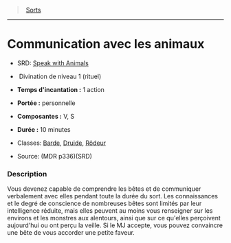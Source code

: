 ﻿---
!Spell
Family: SpellHD
Level: 1
Type: Divination
Ritual: rituel
CastingTime: 1 action
Range: personnelle
Components: V, S
Duration: 10 minutes
Classes: '[Barde](hd_bard.md), [Druide](hd_druid.md), [Rôdeur](hd_ranger.md)'
Id: spells_hd.md#communication-avec-les-animaux
ParentLink: spells_hd.md#sorts
Name: Communication avec les animaux
ParentName: Sorts
NameLevel: 1
AltName: '[Speak with Animals](srd_spells_speak_with_animals.md)'
Source: (MDR p336)(SRD)
Attributes: {}
---
> [Sorts](hd_spells.md)

---

# Communication avec les animaux

- SRD: [Speak with Animals](srd_spells_speak_with_animals.md)

-  Divination de niveau 1 (rituel)

- **Temps d'incantation :** 1 action

- **Portée :** personnelle

- **Composantes :** V, S

- **Durée :** 10 minutes

- Classes: [Barde](hd_bard.md), [Druide](hd_druid.md), [Rôdeur](hd_ranger.md)

- Source: (MDR p336)(SRD)

### Description

Vous devenez capable de comprendre les bêtes et de communiquer verbalement avec elles pendant toute la durée du sort. Les connaissances et le degré de conscience de nombreuses bêtes sont limités par leur intelligence réduite, mais elles peuvent au moins vous renseigner sur les environs et les monstres aux alentours, ainsi que sur ce qu'elles perçoivent aujourd'hui ou ont perçu la veille. Si le MJ accepte, vous pouvez convaincre une bête de vous accorder une petite faveur.

